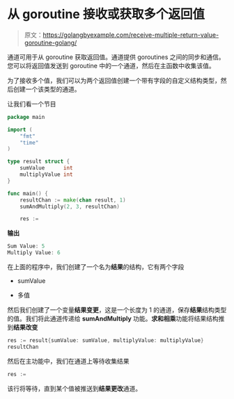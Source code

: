 # 从 goroutine 接收或获取多个返回值

> 原文：<https://golangbyexample.com/receive-multiple-return-value-goroutine-golang/>

通道可用于从 goroutine 获取返回值。通道提供 goroutines 之间的同步和通信。您可以将返回值发送到 goroutine 中的一个通道，然后在主函数中收集该值。

为了接收多个值，我们可以为两个返回值创建一个带有字段的自定义结构类型，然后创建一个该类型的通道。

让我们看一个节目

```go
package main

import (
	"fmt"
	"time"
)

type result struct {
	sumValue      int
	multiplyValue int
}

func main() {
	resultChan := make(chan result, 1)
	sumAndMultiply(2, 3, resultChan)

	res := 
```

**输出**

```go
Sum Value: 5
Multiply Value: 6
```

在上面的程序中，我们创建了一个名为**结果**的结构，它有两个字段

*   sumValue

*   多值

然后我们创建了一个变量**结果变更**，这是一个长度为 1 的通道，保存**结果**结构类型的值。我们将此通道传递给 **sumAndMultiply** 功能。**求和相乘**功能将结果结构推到**结果改变**

```go
res := result{sumValue: sumValue, multiplyValue: multiplyValue}
resultChan 
```

然后在主功能中，我们在通道上等待收集结果

```go
res := 
```

该行将等待，直到某个值被推送到**结果更改**通道。